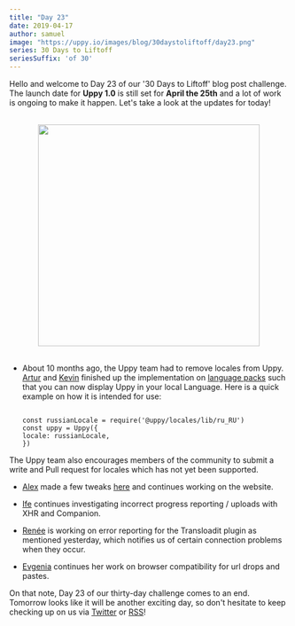 ```yaml
---
title: "Day 23"
date: 2019-04-17
author: samuel
image: "https://uppy.io/images/blog/30daystoliftoff/day23.png"
series: 30 Days to Liftoff
seriesSuffix: 'of 30'
---
```


Hello and welcome to Day 23 of our '30 Days to Liftoff' blog post challenge. The launch date for **Uppy 1.0** is still set for **April the 25th** and a lot of work is ongoing to make it happen. Let's take a look at the updates for today!

<center><br /><img width="400" src="/images/blog/30daystoliftoff/day23.png"><br /><br /></center>

<!--more-->
- About 10 months ago, the Uppy team had to remove locales from Uppy. [Artur](https://github.com/arturi) and [Kevin](https://github.com/kvz) finished up the implementation on [language packs](https://github.com/transloadit/uppy/pull/1443) such that you can now display Uppy in your local Language. Here is a quick example on how it is intended for use:

    ```

    const russianLocale = require('@uppy/locales/lib/ru_RU')
    const uppy = Uppy({
    locale: russianLocale,
    })

    ```
The Uppy team also encourages members of the community to submit a write and Pull request for locales which has not yet been supported.

- [Alex](https://github.com/nqst) made a few tweaks [here](https://github.com/transloadit/uppy/pull/1452) and continues working on the website.

- [Ife](https://github.com/ifedapoolarewaju) continues investigating incorrect progress reporting / uploads with XHR and Companion.

- [Renée](https://github.com/goto-bus-stop) is working on error reporting for the Transloadit plugin as mentioned yesterday, which notifies us of certain connection problems when they occur.

- [Evgenia](https://github.com/lakesare) continues her work on browser compatibility for url drops and pastes.

On that note, Day 23 of our thirty-day challenge comes to an end. Tomorrow looks like it will be another exciting day, so don't hesitate to keep checking up on us via [Twitter](https://twitter.com/uppy_io) or [RSS](https://uppy.io/atom.xml)!
